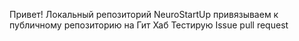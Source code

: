 Привет! Локальный репозиторий NeuroStartUp привязываем к публичному репозиторию на Гит Хаб
Тестирую Issue pull request

